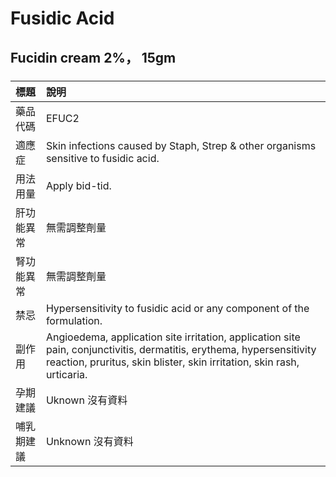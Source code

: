 # Fusidic Acid

## Fucidin cream 2%， 15gm

##### 

| 標題       | 說明                                                                                                                                                                                            |
|:-----------|:------------------------------------------------------------------------------------------------------------------------------------------------------------------------------------------------|
| 藥品代碼   | EFUC2                                                                                                                                                                                           |
| 適應症     | Skin infections caused by Staph, Strep & other organisms sensitive to fusidic acid.                                                                                                             |
| 用法用量   | Apply bid-tid.                                                                                                                                                                                  |
| 肝功能異常 | 無需調整劑量                                                                                                                                                                                    |
| 腎功能異常 | 無需調整劑量                                                                                                                                                                                    |
| 禁忌       | Hypersensitivity to fusidic acid or any component of the formulation.                                                                                                                           |
| 副作用     | Angioedema, application site irritation, application site pain, conjunctivitis, dermatitis, erythema, hypersensitivity reaction, pruritus, skin blister, skin irritation, skin rash, urticaria. |
| 孕期建議   | Uknown 沒有資料                                                                                                                                                                                 |
| 哺乳期建議 | Unknown 沒有資料                                                                                                                                                                                |

